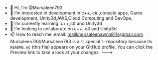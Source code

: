 - 👋 Hi, I’m @Mursaleen793
- 👀 I’m interested in development in c++, c# ,console apps, Game development, Unity3d,AWS,Cloud Computing and DevOps.
- 🌱 I’m currently learning .c++,c# and Unity3d
- 💞️ I’m looking to collaborate on c++, c# and Unity3d
- 📫 How to reach me .email: malikmursaleenawna911@gmail.com
Mursaleen793/Mursaleen793 is a ✨ special ✨ repository because its `README.md` (this file) appears on your GitHub profile.
You can click the Preview link to take a look at your changes.
--->
